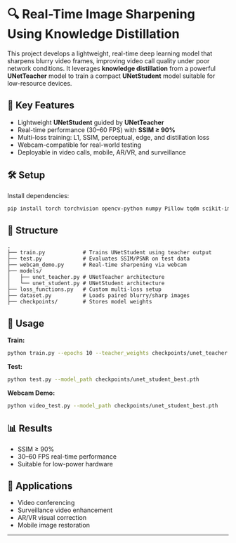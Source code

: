 # 🔍 Real-Time Image Sharpening Using Knowledge Distillation

This project develops a lightweight, real-time deep learning model that sharpens blurry video frames, improving video call quality under poor network conditions. It leverages **knowledge distillation** from a powerful **UNetTeacher** model to train a compact **UNetStudent** model suitable for low-resource devices.

## 🚀 Key Features
- Lightweight **UNetStudent** guided by **UNetTeacher**
- Real-time performance (30–60 FPS) with **SSIM ≥ 90%**
- Multi-loss training: L1, SSIM, perceptual, edge, and distillation loss
- Webcam-compatible for real-world testing
- Deployable in video calls, mobile, AR/VR, and surveillance

## 🛠 Setup
Install dependencies:
```bash
pip install torch torchvision opencv-python numpy Pillow tqdm scikit-image matplotlib
```

## 📁 Structure
```
.
├── train.py            # Trains UNetStudent using teacher output
├── test.py             # Evaluates SSIM/PSNR on test data
├── webcam_demo.py      # Real-time sharpening via webcam
├── models/
│   ├── unet_teacher.py # UNetTeacher architecture
│   └── unet_student.py # UNetStudent architecture
├── loss_functions.py   # Custom multi-loss setup
├── dataset.py          # Loads paired blurry/sharp images
├── checkpoints/        # Stores model weights
```

## 🧠 Usage
**Train:**
```bash
python train.py --epochs 10 --teacher_weights checkpoints/unet_teacher.pth
```
**Test:**
```bash
python test.py --model_path checkpoints/unet_student_best.pth
```
**Webcam Demo:**
```bash
python video_test.py --model_path checkpoints/unet_student_best.pth
```

## 📊 Results
- SSIM ≥ 90%
- 30–60 FPS real-time performance
- Suitable for low-power hardware

## 💼 Applications
- Video conferencing
- Surveillance video enhancement
- AR/VR visual correction
- Mobile image restoration

---
